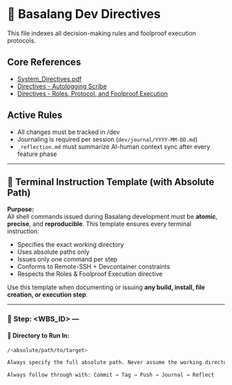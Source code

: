 # 📘 Basalang Dev Directives

This file indexes all decision-making rules and foolproof execution protocols.

## Core References
- [System_Directives.pdf](../docs/System_Directives.pdf)
- [Directives - Autologging Scribe](../docs/Directives_-_Autologging_Scribe.pdf)
- [Directives - Roles, Protocol, and Foolproof Execution](../docs/Directives_-_Roles_Protocol_and_Foolproof_Execution.pdf)

## Active Rules
- All changes must be tracked in /dev
- Journaling is required per session (`dev/journal/YYYY-MM-DD.md`)
- `_reflection.md` must summarize AI-human context sync after every feature phase

---

## 🧭 Terminal Instruction Template (with Absolute Path)

**Purpose:**  
All shell commands issued during Basalang development must be **atomic**, **precise**, and **reproducible**. This template ensures every terminal instruction:

- Specifies the exact working directory
- Uses absolute paths only
- Issues only one command per step
- Conforms to Remote-SSH + Devcontainer constraints
- Respects the Roles & Foolproof Execution directive

Use this template when documenting or issuing **any build, install, file creation, or execution step**.

---

### 🧱 Step: <WBS_ID> — <Concise Title>

#### 📂 Directory to Run In:
```bash
/<absolute/path/to/target>

Always specify the full absolute path. Never assume the working directory.

Always follow through with: Commit → Tag → Push → Journal → Reflect


